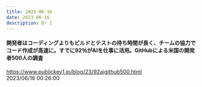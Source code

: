 ```yaml
---
title: 2023-06-16
date: 2023-06-16
description: B! 1
---
```


#### 開発者はコーディングよりもビルドとテストの待ち時間が長く、チームの協力でコード作成が高速に。すでに92％がAIを仕事に活用。GitHubによる米国の開発者500人の調査
https://www.publickey1.jp/blog/23/92aigithub500.html<br>
2023/06/16 00:26:00<br>


